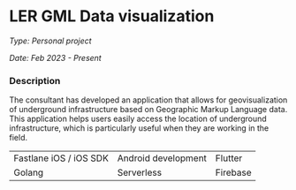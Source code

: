 # LER GML Data visualization

*Type: Personal project*

*Date: Feb 2023 - Present*

### Description

The consultant has developed an application that allows for geovisualization of
underground infrastructure based on Geographic Markup Language data. This
application helps users easily access the location of underground
infrastructure, which is particularly useful when they are working in the field.

<table>
    <tr>
        <td>Fastlane iOS / iOS SDK</td>
        <td>Android development</td>
        <td>Flutter</td>
    </tr>
    <tr>
        <td>Golang</td>
        <td>Serverless</td>
        <td>Firebase</td>
    </tr>
</table>
